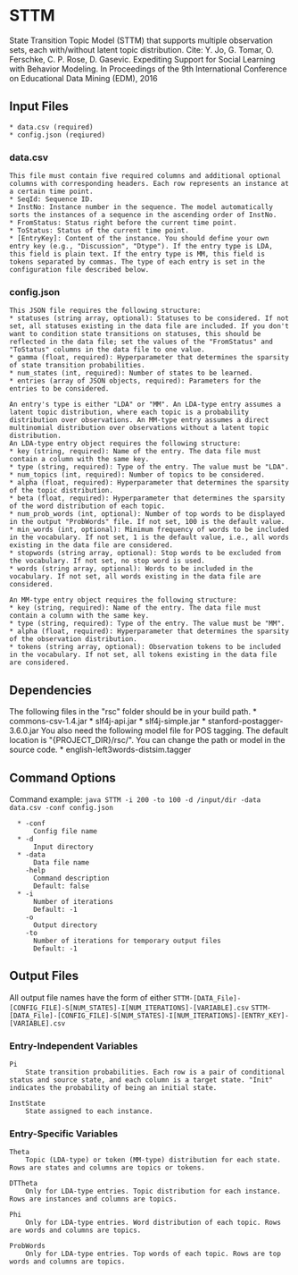 # STTM

State Transition Topic Model (STTM) that supports multiple observation sets, each with/without latent topic distribution.
Cite: Y. Jo, G. Tomar, O. Ferschke, C. P. Rose, D. Gasevic. Expediting Support for Social Learning with Behavior Modeling. In Proceedings of the 9th International Conference on Educational Data Mining (EDM), 2016


## Input Files

	* data.csv (required)
	* config.json (reqiured)

### data.csv
	This file must contain five required columns and additional optional columns with corresponding headers. Each row represents an instance at a certain time point.
	* SeqId: Sequence ID.
	* InstNo: Instance number in the sequence. The model automatically sorts the instances of a sequence in the ascending order of InstNo.
	* FromStatus: Status right before the current time point.
	* ToStatus: Status of the current time point.
	* [EntryKey]: Content of the instance. You should define your own entry key (e.g., "Discussion", "Dtype"). If the entry type is LDA, this field is plain text. If the entry type is MM, this field is tokens separated by commas. The type of each entry is set in the configuration file described below.

### config.json
	This JSON file requires the following structure:
	* statuses (string array, optional): Statuses to be considered. If not set, all statuses existing in the data file are included. If you don't want to condition state transitions on statuses, this should be reflected in the data file; set the values of the "FromStatus" and "ToStatus" columns in the data file to one value.
	* gamma (float, required): Hyperparameter that determines the sparsity of state transition probabilities.
	* num_states (int, required): Number of states to be learned.
	* entries (array of JSON objects, required): Parameters for the entries to be considered.

	An entry's type is either "LDA" or "MM". An LDA-type entry assumes a latent topic distribution, where each topic is a probability distribution over observations. An MM-type entry assumes a direct multinomial distribution over observations without a latent topic distribution. 
	An LDA-type entry object requires the following structure:
	* key (string, required): Name of the entry. The data file must contain a column with the same key.
	* type (string, required): Type of the entry. The value must be "LDA".
	* num_topics (int, required): Number of topics to be considered.
	* alpha (float, required): Hyperparameter that determines the sparsity of the topic distribution.
	* beta (float, required): Hyperparameter that determines the sparsity of the word distribution of each topic.
	* num_prob_words (int, optional): Number of top words to be displayed in the output "ProbWords" file. If not set, 100 is the default value.
	* min_words (int, optional): Minimum frequency of words to be included in the vocabulary. If not set, 1 is the default value, i.e., all words existing in the data file are considered.
	* stopwords (string array, optional): Stop words to be excluded from the vocabulary. If not set, no stop word is used.
	* words (string array, optional): Words to be included in the vocabulary. If not set, all words existing in the data file are considered.

	An MM-type entry object requires the following structure:
	* key (string, required): Name of the entry. The data file must contain a column with the same key.
	* type (string, required): Type of the entry. The value must be "MM".
	* alpha (float, required): Hyperparameter that determines the sparsity of the observation distribution.
	* tokens (string array, optional): Observation tokens to be included in the vocabulary. If not set, all tokens existing in the data file are considered.



## Dependencies

The following files in the "rsc" folder should be in your build path.
	* commons-csv-1.4.jar
	* slf4j-api.jar
	* slf4j-simple.jar
	* stanford-postagger-3.6.0.jar
You also need the following model file for POS tagging. The default location is "{PROJECT_DIR}/rsc/". You can change the path or model in the source code.
	* english-left3words-distsim.tagger



## Command Options

Command example: `java STTM -i 200 -to 100 -d /input/dir -data data.csv -conf config.json`
```
  * -conf
      Config file name
  * -d
      Input directory
  * -data
      Data file name
    -help
      Command description
      Default: false
  * -i
      Number of iterations
      Default: -1
    -o
      Output directory
    -to
      Number of iterations for temporary output files
      Default: -1
```

## Output Files

All output file names have the form of either
	`STTM-[DATA_File]-[CONFIG_FILE]-S[NUM_STATES]-I[NUM_ITERATIONS]-[VARIABLE].csv`
	`STTM-[DATA_File]-[CONFIG_FILE]-S[NUM_STATES]-I[NUM_ITERATIONS]-[ENTRY_KEY]-[VARIABLE].csv`

### Entry-Independent Variables
	Pi
		State transition probabilities. Each row is a pair of conditional status and source state, and each column is a target state. "Init" indicates the probability of being an initial state.

	InstState
		State assigned to each instance.


### Entry-Specific Variables
	Theta
		Topic (LDA-type) or token (MM-type) distribution for each state. Rows are states and columns are topics or tokens.

	DTTheta
		Only for LDA-type entries. Topic distribution for each instance. Rows are instances and columns are topics.

	Phi
		Only for LDA-type entries. Word distribution of each topic. Rows are words and columns are topics.

	ProbWords
		Only for LDA-type entries. Top words of each topic. Rows are top words and columns are topics.


